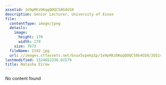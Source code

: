 ```yaml
---
assetid: 1e9pRKzOKqqQOQCS8G4GS8
description: Senior Lecturer, University of Essex
file:
  contentType: image/jpeg
  details:
    image:
      height: 170
      width: 170
    size: 7673
  fileName: 2192.jpg
  url: //images.ctfassets.net/bsux5spekp1p/1e9pRKzOKqqQOQCS8G4GS8/2b51cd7f188b20506e78cd24e2146d99/2192.jpg
lastmodified: 1524652336.01579
title: Natasha Ezrow
---
```

No content found